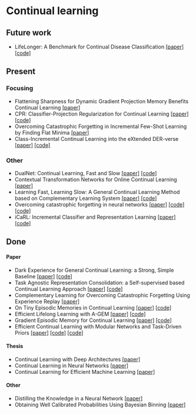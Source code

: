 # Continual learning
## Future work
* LifeLonger: A Benchmark for Continual Disease Classification [[paper]](https://arxiv.org/pdf/2204.05737.pdf) [[code]](https://github.com/mmderakhshani/lifelonger)

## Present
### Focusing
* Flattening Sharpness for Dynamic Gradient Projection Memory Benefits Continual Learning [[paper]](https://openreview.net/pdf?id=q1eCa1kMfDd)
* CPR: Classifier-Projection Regularization for Continual Learning [[paper]](https://arxiv.org/abs/2006.07326) [[code]](https://github.com/csm9493/CPR_CL)
* Overcoming Catastrophic Forgetting in Incremental Few-Shot Learning by Finding Flat Minima [[paper]](https://openreview.net/pdf?id=ALvt7nXa2q)
* Class-Incremental Continual Learning into the eXtended DER-verse [[paper]](https://arxiv.org/abs/2201.00766) [[code]](https://github.com/aimagelab/mammoth)
### Other
* DualNet: Continual Learning, Fast and Slow [[paper]](https://arxiv.org/abs/2110.00175) [[code]](https://github.com/phquang/DualNet)
* Contextual Transformation Networks for Online Continual Learning [[paper]](https://openreview.net/forum?id=zx_uX-BO7CH)
* Learning Fast, Learning Slow: A General Continual Learning Method based on Complementary Learning System [[paper]](https://openreview.net/pdf?id=uxxFrDwrE7Y) [[code]](https://github.com/NeurAI-Lab/CLS-ER)
* Overcoming catastrophic forgetting in neural networks [[paper]](https://arxiv.org/abs/1612.00796) [[code]](https://github.com/ariseff/overcoming-catastrophic) [[code]](https://github.com/stokesj/EWC)
* iCaRL: Incremental Classifier and Representation Learning [[paper]](https://arxiv.org/abs/1611.07725) [[code]](https://github.com/srebuffi/iCaRL)

## Done
#### Paper
* Dark Experience for General Continual Learning: a Strong, Simple Baseline [[paper]](https://paperswithcode.com/paper/dark-experience-for-general-continual) [[code]](https://github.com/aimagelab/mammoth)
* Task Agnostic Representation Consolidation: a Self-supervised based Continual Learning Approach [[paper]](https://arxiv.org/abs/2207.06267) [[code]](https://github.com/neurai-lab/tarc)
* Complementary Learning for Overcoming Catastrophic Forgetting Using Experience Replay [[paper]](https://arxiv.org/abs/1903.04566)
* On Tiny Episodic Memories in Continual Learning [[paper]](https://arxiv.org/abs/1902.10486) [[code]](https://github.com/facebookresearch/agem)
* Efficient Lifelong Learning with A-GEM [[paper]](https://openreview.net/forum?id=Hkf2_sC5FX) [[code]](https://github.com/facebookresearch/agem)
* Gradient Episodic Memory for Continual Learning [[paper]](https://arxiv.org/abs/1706.08840) [[code]](https://github.com/facebookresearch/GradientEpisodicMemory)
* Efficient Continual Learning with Modular Networks and Task-Driven Priors [[paper]](https://arxiv.org/abs/2012.12631) [[code]](https://github.com/TomVeniat/MNTDP) [[code]](https://github.com/facebookresearch/CTrLBenchmark)

#### Thesis
* Continual Learning with Deep Architectures [[paper]](https://icml.cc/Conferences/2021/ScheduleMultitrack?event=10833)
* Continual Learning in Neural Networks [[paper]](https://arxiv.org/abs/1910.02718)
* Continual Learning for Efficient Machine Learning [[paper]](https://ora.ox.ac.uk/objects/uuid:7a3e5c33-864f-4cfe-8b80-e85cbf651946/files/ddf65v7983)

#### Other
* Distilling the Knowledge in a Neural Network [[paper]](https://arxiv.org/abs/1503.02531)
* Obtaining Well Calibrated Probabilities Using Bayesian Binning [[paper]](https://people.cs.pitt.edu/~milos/research/AAAI_Calibration.pdf)
